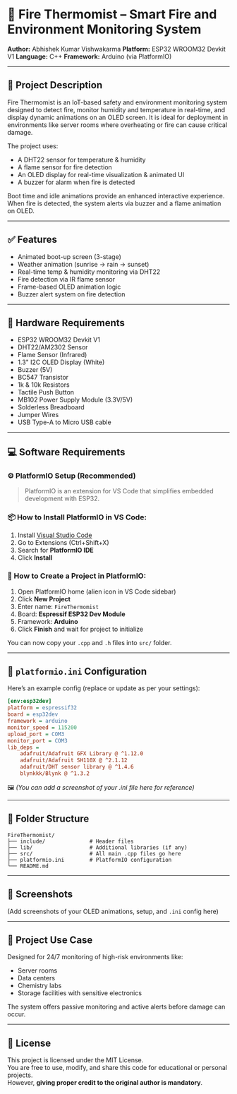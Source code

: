 # 🧯 Fire Thermomist – Smart Fire and Environment Monitoring System

**Author:** Abhishek Kumar Vishwakarma
**Platform:** ESP32 WROOM32 Devkit V1
**Language:** C++
**Framework:** Arduino (via PlatformIO)

---

## 📘 Project Description

Fire Thermomist is an IoT-based safety and environment monitoring system designed to detect fire, monitor humidity and temperature in real-time, and display dynamic animations on an OLED screen. It is ideal for deployment in environments like server rooms where overheating or fire can cause critical damage.

The project uses:

* A DHT22 sensor for temperature & humidity
* A flame sensor for fire detection
* An OLED display for real-time visualization & animated UI
* A buzzer for alarm when fire is detected

Boot time and idle animations provide an enhanced interactive experience. When fire is detected, the system alerts via buzzer and a flame animation on OLED.

---

## ✅ Features

* Animated boot-up screen (3-stage)
* Weather animation (sunrise → rain → sunset)
* Real-time temp & humidity monitoring via DHT22
* Fire detection via IR flame sensor
* Frame-based OLED animation logic
* Buzzer alert system on fire detection

---

## 🧰 Hardware Requirements

* ESP32 WROOM32 Devkit V1
* DHT22/AM2302 Sensor
* Flame Sensor (Infrared)
* 1.3" I2C OLED Display (White)
* Buzzer (5V)
* BC547 Transistor
* 1k & 10k Resistors
* Tactile Push Button
* MB102 Power Supply Module (3.3V/5V)
* Solderless Breadboard
* Jumper Wires
* USB Type-A to Micro USB cable

---

## 💻 Software Requirements

### ⚙️ PlatformIO Setup (Recommended)

> PlatformIO is an extension for VS Code that simplifies embedded development with ESP32.

### 📦 How to Install PlatformIO in VS Code:

1. Install [Visual Studio Code](https://code.visualstudio.com/)
2. Go to Extensions (Ctrl+Shift+X)
3. Search for **PlatformIO IDE**
4. Click **Install**

### 🚀 How to Create a Project in PlatformIO:

1. Open PlatformIO home (alien icon in VS Code sidebar)
2. Click **New Project**
3. Enter name: `FireThermomist`
4. Board: **Espressif ESP32 Dev Module**
5. Framework: **Arduino**
6. Click **Finish** and wait for project to initialize

You can now copy your `.cpp` and `.h` files into `src/` folder.

---

## 🧾 `platformio.ini` Configuration

Here’s an example config (replace or update as per your settings):

```ini
[env:esp32dev]
platform = espressif32
board = esp32dev
framework = arduino
monitor_speed = 115200
upload_port = COM3
monitor_port = COM3
lib_deps = 
	adafruit/Adafruit GFX Library @ ^1.12.0
	adafruit/Adafruit SH110X @ ^2.1.12
	adafruit/DHT sensor library @ ^1.4.6
	blynkkk/Blynk @ ^1.3.2
```

🖼️ *(You can add a screenshot of your .ini file here for reference)*

---

## 📂 Folder Structure

```
FireThermomist/
├── include/              # Header files
├── lib/                  # Additional libraries (if any)
├── src/                  # All main .cpp files go here
├── platformio.ini        # PlatformIO configuration
└── README.md
```

---

## 📸 Screenshots

(Add screenshots of your OLED animations, setup, and `.ini` config here)

---

## 🧠 Project Use Case

Designed for 24/7 monitoring of high-risk environments like:

* Server rooms
* Data centers
* Chemistry labs
* Storage facilities with sensitive electronics

The system offers passive monitoring and active alerts before damage can occur.

---

## 📜 License

This project is licensed under the MIT License.  
You are free to use, modify, and share this code for educational or personal projects.  
However, **giving proper credit to the original author is mandatory**.

